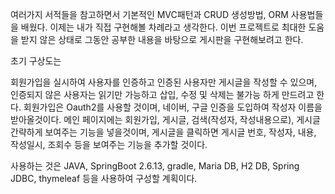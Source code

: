 여러가지 서적들을 참고하면서 기본적인 MVC패턴과 CRUD 생성방법, ORM 사용법들을 배웠다. 이제는 내가 직접 구현해볼 차례라고 생각한다.
이번 프로젝트로 최대한 도움을 받지 않은 상태로 그동안 공부한 내용을 바탕으로 게시판을 구현해보려고 한다.

초기 구상도는

회원가입을 실시하여 사용자를 인증하고 인증된 사용자만 게시글을 작성할 수 있으며, 인증되지 않은 사용자는 읽기만 가능하고 삽입, 수정 및 삭제는 불가능 하게 만드려고 한다.
회원가입은 Oauth2를 사용할 것이며, 네이버, 구글 인증을 도입하여 작성자 이름을 받아올것이다.
메인 페이지에는 회원가입, 게시글, 검색(작성자, 작성내용으로), 게시글 간략하게 보여주는 기능을 넣을것이며,
게시글을 클릭하면 게시글 번호, 작성자, 내용, 작성일시, 조회수 등을 보여주는 기능을 추가할 것이다.

사용하는 것은
JAVA, SpringBoot 2.6.13, gradle, Maria DB, H2 DB, Spring JDBC, thymeleaf 등을 사용하여 구성할 계획이다.
